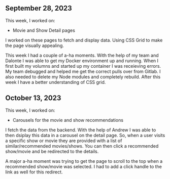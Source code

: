 ## September 28, 2023

This week, I worked on:

* Movie and Show Detail pages

I worked on these pages to fetch and display data.
Using CSS Grid to make the page visually appealing.

This week I had a couple of a-ha moments. With the
help of my team and Dalonte I was able to get my Docker
environment up and running. When I first built my volumns
and started up my container I was receieving errors.
My team debugged and helped me get the correct pulls
over from Gitlab. I also needed to delete my Node modules
and completely rebuild.
After this week I have a better understanding of CSS grid.


## October 13, 2023

This week, I worked on:

* Carousels for the movie and show recommendations

I fetch the data from the backend. With the help of
Andrew I was able to then dsiplay this data in a
carousel on the detail page. So, when a user visits
a specific show or movie they are provided with a
list of similar/recommended movies/shows. You can then
click a recommended show/movie and be redirected to
the details.

A major a-ha moment was trying to get the page to scroll
to the top when a recommended show/movie was selected.
I had to add a click handle to the link as well for this redirect. 

